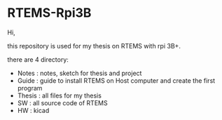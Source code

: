 # RTEMS-Rpi3B
Hi,

this repository is used for my thesis on RTEMS with rpi 3B+.

there are 4 directory:
- Notes : notes, sketch for thesis and project
- Guide : guide to install RTEMS on Host computer and create the first program
- Thesis : all files for my thesis
- SW : all source code of RTEMS
- HW : kicad

